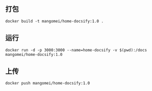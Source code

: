 ## 打包
```shell script
docker build -t mangomei/home-docsify:1.0 .
```
## 运行
```shell script
docker run -d -p 3000:3000 --name=home-docsify -v $(pwd):/docs mangomei/home-docsify:1.0
```
## 上传
```shell script
docker push mangomei/home-docsify:1.0
```